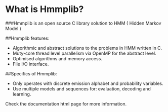 What is Hmmplib?
================
###Hmmplib is an open source C library solution to HMM ( Hidden Markov Model )

##Hmmplib features:
* Algorithmic and abstract solutions to the problems in HMM written in C.
* Muty-core thread level parallelism via OpenMP for the abstract level.
* Optimised algorithms and memory access.
* File I/O interface.

##Specifics of Hmmplib:
* Only operates with discrete emission alphabet and probability variables.
* Use multiple models and sequences for: evaluation, decoding and learning.

Check the documentation html page for more information.